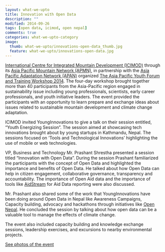 ```yaml
---
layout: what-we-upto 
title: Innovation with Open Data
description: ""
modified: 2014-09-26
tags: [open data, icimod, open nepal]
comments: true
categories: what-we-upto-category
image:
  thumb: what-we-upto/innovations-open-data_thumb.jpg
  feature: what-we-upto/innovations-open-data.jpg
---
```


[International Centre for Integrated Mountain Development (ICIMOD)](http://icimod.org) through its [Asia Pacific Mountain Network (APMN)](http://www.icimod.org/?q=1522), in partnership with the [Asia Pacific Adaptation Network (APAN)](http://www.apan-gan.net) organized [The Asia Pacific Youth Forum and Training Workshop 2014](http://www.icimod.org/apyf2014). The four-day workshop brought together more than 40 participants from the Asia-Pacific region engaged in sustainability issue including young professionals, scientists, early career professionals, and youth initiative leaders.  The event provided the participants with an opportunity to learn prepare and exchange ideas about issues related to sustainable mountain development and climate change adaptation.

ICIMOD invited YoungInnovations to give a talk on their session entitled, “Youth Energizing Session”. The session aimed at showcasing tech innovations brought about by young startups in Kathmandu, Nepal. The sessions focused on ‘Tools and Technological Innovations’ highlighting the use of mobile or web technologies.

VP, Business and Technology Mr. Prashant Shrestha presented a session titled “Innovation with Open Data”. During the session Prashant familiarized the participants with the concept of Open Data and highlighted the importance and benefits of Open Data. He talked about how Open Data can help in citizen engagement, collaborative governance, transparency and accountability. The importance of Open Aid data and the importance of tools like [AidStream](http://aidstream.org) for Aid Data reporting were also discussed.

Mr. Prashant also shared some of the work that YoungInnovations have been doing around Open Data in Nepal like Awareness Campaigns, Capacity building, advocacy and hackathons through initiatives like [Open Nepal](http://opennepal.net). He concluded the session by talking about how open data can be a valuable tool to manage the effects of climate change.

The event also included capacity building and knowledge exchange sessions, leadership exercises, and excursions to nearby environmental projects.

[See photos of the event](https://www.flickr.com/photos/127267759@N06/sets/72157647957249211/)
